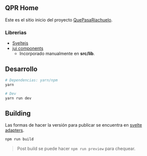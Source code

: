 ## QPR Home

Este es el sitio inicio del proyecto [QuePasaRiachuelo](https://github.com/farn21/platform-qpr).

### Librerias

- [Sveltejs](https://github.com/sveltejs/svelte)
- [jui components](https://github.com/Wolfr/sveltekit-jui)
  - Incorporado manualmente en **src/lib**.

## Desarrollo

```bash
# Dependencias: yarn/npm
yarn

# Dev
yarn run dev
```

## Building

Las formas de hacer la versión para publicar se encuentra en [svelte adapters](https://kit.svelte.dev/docs#adapters).

```bash
npm run build
```

> Post build se puede hacer `npm run preview` para chequear.

